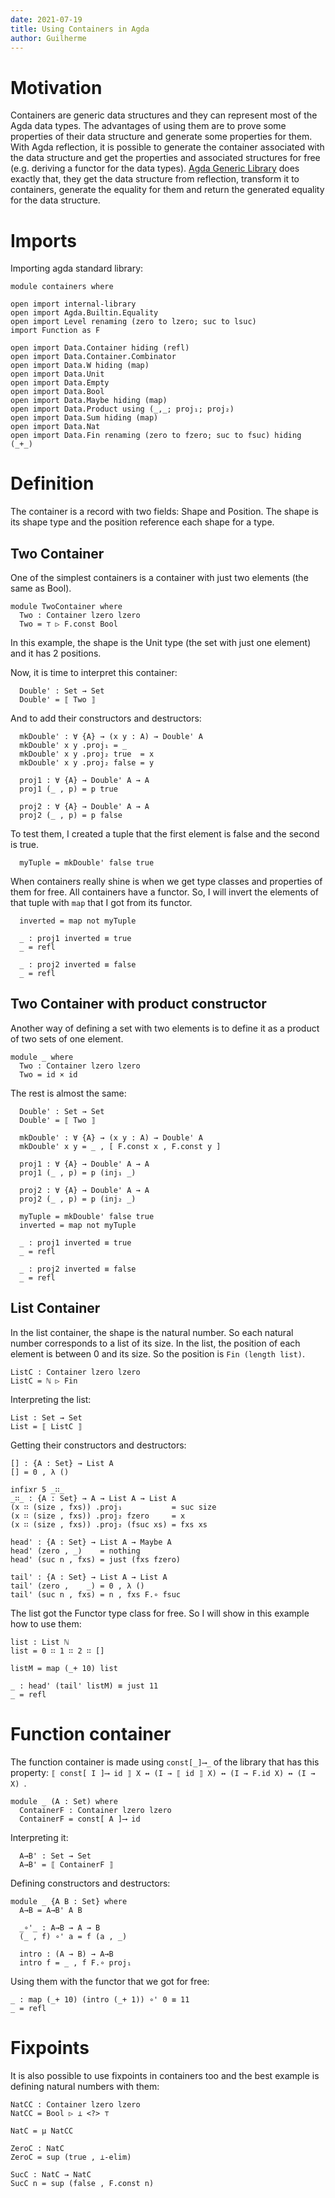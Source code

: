 ```yaml
---
date: 2021-07-19
title: Using Containers in Agda
author: Guilherme
---
```


# Motivation

Containers are generic data structures and they can represent most of the Agda data types.
The advantages of using them are to prove some properties of their data structure and generate some properties for them. With Agda reflection, it is possible to generate the container associated with the data structure and get the properties and associated structures for free (e.g. deriving a functor for the data types).
[Agda Generic Library](https://github.com/effectfully/Generic) does exactly that, they get the data structure from reflection, transform it to containers, generate the equality for them and return the generated equality for the data structure.

# Imports

Importing agda standard library:

```
module containers where

open import internal-library
open import Agda.Builtin.Equality
open import Level renaming (zero to lzero; suc to lsuc)
import Function as F

open import Data.Container hiding (refl)
open import Data.Container.Combinator
open import Data.W hiding (map)
open import Data.Unit
open import Data.Empty
open import Data.Bool
open import Data.Maybe hiding (map)
open import Data.Product using (_,_; proj₁; proj₂)
open import Data.Sum hiding (map)
open import Data.Nat
open import Data.Fin renaming (zero to fzero; suc to fsuc) hiding (_+_)
```

# Definition

The container is a record with two fields: Shape and Position.
The shape is its shape type and the position reference each shape for a type.

## Two Container

One of the simplest containers is a container with just two elements (the same as Bool).

```
module TwoContainer where
  Two : Container lzero lzero
  Two = ⊤ ▷ F.const Bool
```

In this example, the shape is the Unit type (the set with just one element) and it has 2 positions.

Now, it is time to interpret this container:

```
  Double' : Set → Set
  Double' = ⟦ Two ⟧
```

And to add their constructors and destructors:

```
  mkDouble' : ∀ {A} → (x y : A) → Double' A
  mkDouble' x y .proj₁ = _
  mkDouble' x y .proj₂ true  = x
  mkDouble' x y .proj₂ false = y

  proj1 : ∀ {A} → Double' A → A
  proj1 (_ , p) = p true

  proj2 : ∀ {A} → Double' A → A
  proj2 (_ , p) = p false
```

To test them, I created a tuple that the first element is false and the second is true.

```
  myTuple = mkDouble' false true
```

When containers really shine is when we get type classes and properties of them for free.
All containers have a functor. So, I will invert the elements of that tuple with `map` that I got from its functor.

```
  inverted = map not myTuple

  _ : proj1 inverted ≡ true
  _ = refl

  _ : proj2 inverted ≡ false
  _ = refl
```

## Two Container with product constructor

Another way of defining a set with two elements is to define it as a product of two sets of one element.

```
module _ where
  Two : Container lzero lzero
  Two = id × id
```

The rest is almost the same:

```
  Double' : Set → Set
  Double' = ⟦ Two ⟧

  mkDouble' : ∀ {A} → (x y : A) → Double' A
  mkDouble' x y = _ , [ F.const x , F.const y ]

  proj1 : ∀ {A} → Double' A → A
  proj1 (_ , p) = p (inj₁ _)

  proj2 : ∀ {A} → Double' A → A
  proj2 (_ , p) = p (inj₂ _)

  myTuple = mkDouble' false true
  inverted = map not myTuple

  _ : proj1 inverted ≡ true
  _ = refl

  _ : proj2 inverted ≡ false
  _ = refl
```

## List Container

In the list container, the shape is the natural number.
So each natural number corresponds to a list of its size.
In the list, the position of each element is between 0 and its size.
So the position is `Fin (length list)`.

```
ListC : Container lzero lzero
ListC = ℕ ▷ Fin
```

Interpreting the list:

```
List : Set → Set
List = ⟦ ListC ⟧
```

Getting their constructors and destructors:

```
[] : {A : Set} → List A
[] = 0 , λ ()

infixr 5 _∷_
_∷_ : {A : Set} → A → List A → List A
(x ∷ (size , fxs)) .proj₁           = suc size
(x ∷ (size , fxs)) .proj₂ fzero     = x
(x ∷ (size , fxs)) .proj₂ (fsuc xs) = fxs xs

head' : {A : Set} → List A → Maybe A
head' (zero , _)    = nothing
head' (suc n , fxs) = just (fxs fzero)

tail' : {A : Set} → List A → List A
tail' (zero ,    _) = 0 , λ ()
tail' (suc n , fxs) = n , fxs F.∘ fsuc
```

The list got the Functor type class for free. So I will show in this example how to use them:

```
list : List ℕ
list = 0 ∷ 1 ∷ 2 ∷ []

listM = map (_+ 10) list

_ : head' (tail' listM) ≡ just 11
_ = refl
```

# Function container

The function container is made using `const[_]⟶_` of the library that has this property:
`⟦ const[ I ]⟶ id ⟧ X ↔ (I → ⟦ id ⟧ X) ↔ (I → F.id X) ↔ (I → X) `.

```
module _ (A : Set) where
  ContainerF : Container lzero lzero
  ContainerF = const[ A ]⟶ id
```

Interpreting it:
```
  A→B' : Set → Set
  A→B' = ⟦ ContainerF ⟧
```

Defining constructors and destructors:
```
module _ {A B : Set} where
  A→B = A→B' A B

  _∘'_ : A→B → A → B
  (_ , f) ∘' a = f (a , _)

  intro : (A → B) → A→B
  intro f = _ , f F.∘ proj₁
```

Using them with the functor that we got for free:

```
_ : map (_+ 10) (intro (_+ 1)) ∘' 0 ≡ 11
_ = refl
```

# Fixpoints

It is also possible to use fixpoints in containers too and the best example is defining natural numbers with them:

```
NatCC : Container lzero lzero
NatCC = Bool ▷ ⊥ <?> ⊤

NatC = μ NatCC

ZeroC : NatC
ZeroC = sup (true , ⊥-elim)

SucC : NatC → NatC
SucC n = sup (false , F.const n)
```
